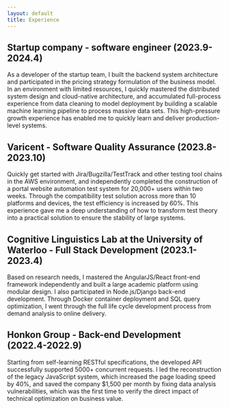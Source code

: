 ```yaml
---
layout: default
title: Experience
---
```

## Startup company - software engineer (2023.9-2024.4)
As a developer of the startup team, I built the backend system architecture and participated in the pricing strategy formulation of the business model. In an environment with limited resources, I quickly mastered the distributed system design and cloud-native architecture, and accumulated full-process experience from data cleaning to model deployment by building a scalable machine learning pipeline to process massive data sets. This high-pressure growth experience has enabled me to quickly learn and deliver production-level systems.

## Varicent - Software Quality Assurance (2023.8-2023.10)
Quickly get started with Jira/Bugzilla/TestTrack and other testing tool chains in the AWS environment, and independently completed the construction of a portal website automation test system for 20,000+ users within two weeks. Through the compatibility test solution across more than 10 platforms and devices, the test efficiency is increased by 60%. This experience gave me a deep understanding of how to transform test theory into a practical solution to ensure the stability of large systems.

## Cognitive Linguistics Lab at the University of Waterloo - Full Stack Development (2023.1-2023.4)
Based on research needs, I mastered the AngularJS/React front-end framework independently and built a large academic platform using modular design. I also participated in Node.js/Django back-end development. Through Docker container deployment and SQL query optimization, I went through the full life cycle development process from demand analysis to online delivery.

## Honkon Group - Back-end Development (2022.4-2022.9)
Starting from self-learning RESTful specifications, the developed API successfully supported 5000+ concurrent requests. I led the reconstruction of the legacy JavaScript system, which increased the page loading speed by 40%, and saved the company $1,500 per month by fixing data analysis vulnerabilities, which was the first time to verify the direct impact of technical optimization on business value.
